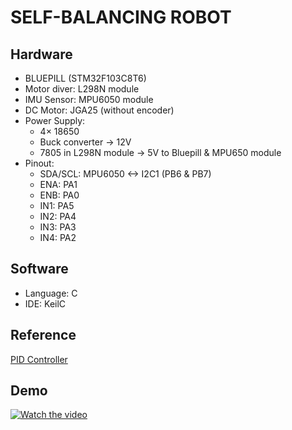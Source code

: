 # SELF-BALANCING ROBOT
## Hardware
- BLUEPILL (STM32F103C8T6)
- Motor diver: L298N module
- IMU Sensor: MPU6050 module
- DC Motor: JGA25 (without encoder)
- Power Supply:
  - 4× 18650
  - Buck converter -> 12V
  - 7805 in L298N module -> 5V to Bluepill & MPU650 module 
- Pinout:
  - SDA/SCL: MPU6050 <-> I2C1 (PB6 & PB7)
  - ENA: PA1
  - ENB: PA0
  - IN1: PA5
  - IN2: PA4
  - IN3: PA3
  - IN4: PA2
## Software
- Language: C
- IDE: KeilC
## Reference
[PID Controller](https://wired.chillibasket.com/2015/03/pid-controller/)

## Demo
[![Watch the video](https://img.youtube.com/vi/5QwzpXIb9FE/maxresdefault.jpg)](https://www.youtube.com/watch?v=5QwzpXIb9FE&ab_channel=TZ)

